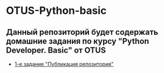 # OTUS-Python-basic

## Данный репозиторий будет содержать домашние задания по курсу "Python Developer. Basic" от OTUS

- [1-е задание  "Публикация репозитория"](<https://github.com/rybalka1/OTUS-Python-basic/tree/main/homework_01>)
